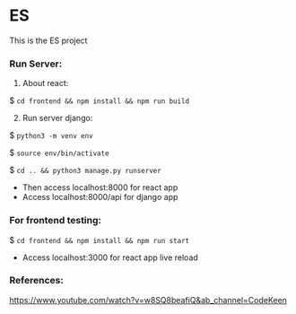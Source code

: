 # ES
This is the ES project

### Run Server:

1. About react:
 
$ `cd frontend && npm install && npm run build`

2. Run server django:

$ `python3 -m venv env`

$ `source env/bin/activate`

$ `cd .. && python3 manage.py runserver`

- Then access localhost:8000 for react app
- Access localhost:8000/api for django app

### For frontend testing:

$ `cd frontend && npm install && npm run start`

- Access localhost:3000 for react app live reload


### References:

https://www.youtube.com/watch?v=w8SQ8beafiQ&ab_channel=CodeKeen